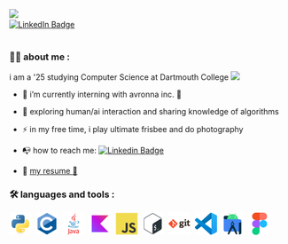 <div id="header">
  <img src="https://images.unsplash.com/photo-1535551951406-a19828b0a76b?ixlib=rb-4.0.3&ixid=M3wxMjA3fDB8MHxwaG90by1wYWdlfHx8fGVufDB8fHx8fA%3D%3D&auto=format&fit=crop&w=866&q=80" width="400"/>
</div>

<div id="badges">
  <a href="https://www.linkedin.com/in/alexwfick/">
    <img src="https://img.shields.io/badge/LinkedIn-blue?style=for-the-badge&logo=linkedin&logoColor=white" alt="LinkedIn Badge"/>
  </a>
</div>
<div id="profilecounter">
  <img src="https://komarev.com/ghpvc/?username=afick&style=flat-square&color=blue" alt=""/>
</div>

### 🙋‍♂️ about me :

i am a '25 studying Computer Science at Dartmouth College <img src="https://upload.wikimedia.org/wikipedia/en/thumb/e/e4/Dartmouth_College_shield.svg/1200px-Dartmouth_College_shield.svg.png" width=30px>

- 🧭 i’m currently interning with avronna inc. 🎇

- :seedling: exploring human/ai interaction and sharing knowledge of algorithms

- :zap: in my free time, i play ultimate frisbee and do photography

- 📭 how to reach me: [![Linkedin Badge](https://img.shields.io/badge/-Connect-blue?style=flat&logo=Linkedin&logoColor=white)](https://www.linkedin.com/in/alexwfick/)
  
- :memo: [my resume :incoming_envelope:](Alex_Fick_Resume.pdf)

### 🛠️ languages and tools :
<div>
  <img src="https://github.com/devicons/devicon/blob/master/icons/python/python-original.svg" title="Python" **alt="Python" width="40" height="40"/>&nbsp;
  <img src="https://github.com/devicons/devicon/blob/master/icons/c/c-original.svg" title="C" **alt="C" width="40" height="40"/>&nbsp;
  <img src="https://github.com/devicons/devicon/blob/master/icons/java/java-original-wordmark.svg" title="Java" alt="Java" width="40" height="40"/>&nbsp;
  <img src="https://github.com/devicons/devicon/blob/master/icons/kotlin/kotlin-original.svg" title="Kotlin" alt="Kotlin" width="40" height="40"/>&nbsp;
  <img src="https://github.com/devicons/devicon/blob/master/icons/javascript/javascript-original.svg" title="JavaScript" alt="JavaScript" width="40" height="40"/>&nbsp;
  <img src="https://github.com/devicons/devicon/blob/master/icons/bash/bash-original.svg" title="Bash" alt="Bash" width="40" height="40"/>&nbsp;
  <img src="https://github.com/devicons/devicon/blob/master/icons/git/git-original-wordmark.svg" title="Git" **alt="Git" width="40" height="40"/>&nbsp;
  <img src="https://github.com/devicons/devicon/blob/master/icons/vscode/vscode-original.svg" title="VSCode" **alt="VSCode" width="40" height="40"/>&nbsp;
  <img src="https://github.com/devicons/devicon/blob/master/icons/androidstudio/androidstudio-original.svg" title="AndroidStudio" **alt="AndroidStudio" width="40" height="40"/>&nbsp;
  <img src="https://github.com/devicons/devicon/blob/master/icons/figma/figma-original.svg" title="Figma" **alt="Figma" width="40" height="40"/>&nbsp;
</div>
<!--
**afick/afick** is a ✨ _special_ ✨ repository because its `README.md` (this file) appears on your GitHub profile.

Here are some ideas to get you started:

- 🔭 I’m currently working on ...
- 🌱 I’m currently learning ...
- 👯 I’m looking to collaborate on ...
- 🤔 I’m looking for help with ...
- 💬 Ask me about ...
- 📫 How to reach me: ...
- 😄 Pronouns: ...
- ⚡ Fun fact: ...
-->

